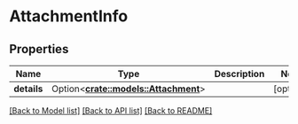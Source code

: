 # AttachmentInfo

## Properties

Name | Type | Description | Notes
------------ | ------------- | ------------- | -------------
**details** | Option<[**crate::models::Attachment**](Attachment.md)> |  | [optional]

[[Back to Model list]](../README.md#documentation-for-models) [[Back to API list]](../README.md#documentation-for-api-endpoints) [[Back to README]](../README.md)


